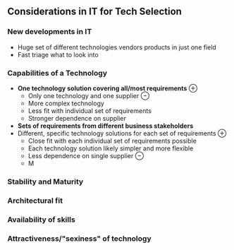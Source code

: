 ## Considerations in IT for Tech Selection
### New developments in IT
- Huge set of different technologies vendors products in just one field
- Fast triage what to look into
### Capabilities of a Technology
- **One technology solution covering all/most requirements**
	⊕ 
	- Only one technology and one supplier
	⊖
	- More complex technology
	- Less fit with individual set of requirements
	- Stronger dependence on supplier
- **Sets of requirements from different business stakeholders**
- Different, specific technology solutions for each set of requirements
	⊕
	- Close fit with each individual set of requirements possible
	- Each technology solution likely simpler and more flexible
	- Less dependence on single supplier
	⊖
	- M
### Stability and Maturity
### Architectural fit
### Availability of skills
### Attractiveness/"sexiness" of technology

